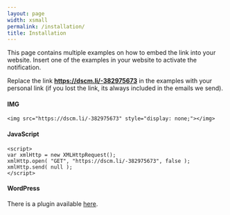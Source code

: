 ```yaml
---
layout: page
width: xsmall
permalink: /installation/
title: Installation
---
```


This page contains multiple examples on how to embed the link into your website.
Insert one of the examples in your website to activate the notification. 

Replace the link <b>https://dscm.li/-382975673</b> in the examples with your personal link (if you lost the link, its always included in the emails we send).

#### IMG

```
<img src="https://dscm.li/-382975673" style="display: none;"></img>
```

#### JavaScript
```
<script>
var xmlHttp = new XMLHttpRequest();
xmlHttp.open( "GET", "https://dscm.li/-382975673", false );
xmlHttp.send( null );
</script>
```

#### WordPress

There is a plugin available <a href="https://wordpress.org/plugins/did-someone-clone-me/">here</a>.

